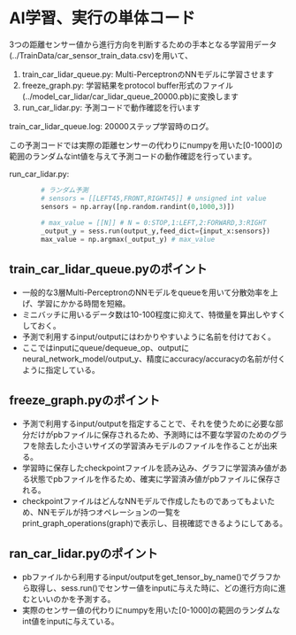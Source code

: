 # AI学習、実行の単体コード

3つの距離センサー値から進行方向を判断するための手本となる学習用データ(../TrainData/car_sensor_train_data.csv)を用いて、
1. train_car_lidar_queue.py:
  Multi-PerceptronのNNモデルに学習させます
2. freeze_graph.py:
  学習結果をprotocol buffer形式のファイル(../model_car_lidar/car_lidar_queue_20000.pb)に変換します
3. run_car_lidar.py:
  予測コードで動作確認を行います

train_car_lidar_queue.log: 20000ステップ学習時のログ。

この予測コードでは実際の距離センサーの代わりにnumpyを用いた[0-1000]の範囲のランダムなint値を与えて予測コードの動作確認を行っています。

run_car_lidar.py:
```python
        # ランダム予測
        # sensors = [[LEFT45,FRONT,RIGHT45]] # unsigned int value
        sensors = np.array([np.random.randint(0,1000,3)])
        
        # max_value = [[N]] # N = 0:STOP,1:LEFT,2:FORWARD,3:RIGHT
        _output_y = sess.run(output_y,feed_dict={input_x:sensors})
        max_value = np.argmax(_output_y) # max_value
```

## train_car_lidar_queue.pyのポイント
* 一般的な3層Multi-PerceptronのNNモデルをqueueを用いて分散効率を上げ、学習にかかる時間を短縮。
* ミニバッチに用いるデータ数は10-100程度に抑えて、特徴量を算出しやすくしておく。
* 予測で利用するinput/outputにはわかりやすいように名前を付けておく。
* ここではinputにqueue/dequeue_op、outputにneural_network_model/output_y、精度にaccuracy/accuracyの名前が付くように指定している。

## freeze_graph.pyのポイント
* 予測で利用するinput/outputを指定することで、それを使うために必要な部分だけがpbファイルに保存されるため、予測時には不要な学習のためのグラフを除去した小さいサイズの学習済みモデルのファイルを作ることが出来る。
* 学習時に保存したcheckpointファイルを読み込み、グラフに学習済み値がある状態でpbファイルを作るため、確実に学習済み値がpbファイルに保存される。
* checkpointファイルはどんなNNモデルで作成したものであってもよいため、NNモデルが持つオペレーションの一覧をprint_graph_operations(graph)で表示し、目視確認できるようにしてある。

## ran_car_lidar.pyのポイント
* pbファイルから利用するinput/outputをget_tensor_by_name()でグラフから取得し、sess.run()でセンサー値をinputに与えた時に、どの進行方向に進むといいのかを予測する。
* 実際のセンサー値の代わりにnumpyを用いた[0-1000]の範囲のランダムなint値をinputに与えている。